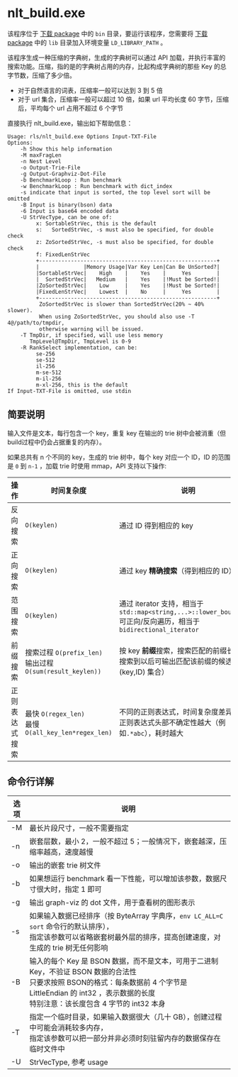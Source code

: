 # nlt\_build.exe

该程序位于 [下载 package](https://terark.com/zh/download/tools/latest) 中的 `bin` 目录，要运行该程序，您需要将 [下载 package](https://terark.com/zh/download/tools/latest) 中的 `lib` 目录加入环境变量 `LD_LIBRARY_PATH` 。

该程序生成一种压缩的字典树，生成的字典树可以通过 API 加载，并执行丰富的搜索功能。压缩，指的是的字典树占用的内存，比起构成字典树的那些 Key 的总字节数，压缩了多少倍。

  * 对于自然语言的词表，压缩率一般可以达到 3 到 5 倍
  * 对于 url 集合，压缩率一般可以超过 10 倍，如果 url 平均长度 60 字节，压缩后，平均每个 url 占用不超过 6 个字节

直接执行 nlt\_build.exe，输出如下帮助信息：
```
Usage: rls/nlt_build.exe Options Input-TXT-File
Options:
    -h Show this help information
    -M maxFragLen
    -n Nest Level
    -o Output-Trie-File
    -g Output-Graphviz-Dot-File
    -b BenchmarkLoop : Run benchmark
    -w BenchmarkLoop : Run benchmark with dict_index
    -s indicate that input is sorted, the top level sort will be omitted
    -B Input is binary(bson) data
    -6 Input is base64 encoded data
    -U StrVecType, can be one of:
         x: SortableStrVec, this is the default
         s:   SortedStrVec, -s must also be specified, for double check
         z: ZoSortedStrVec, -s must also be specified, for double check
         f: FixedLenStrVec
         +--------------------------------------------------------+
         |              |Memory Usage|Var Key Len|Can Be UnSorted?|
         |SortableStrVec|    High    |    Yes    |     Yes        |
         |  SortedStrVec|   Medium   |    Yes    |!Must be Sorted!|
         |ZoSortedStrVec|    Low     |    Yes    |!Must be Sorted!|
         |FixedLenStrVec|    Lowest  |    No     |     Yes        |
         +--------------------------------------------------------+
          ZoSortedStrVec is slower than SortedStrVec(20% ~ 40% slower).
          When using ZoSortedStrVec, you should also use -T 4@/path/to/tmpdir,
          otherwise warning will be issued.
    -T TmpDir, if specified, will use less memory
       TmpLevel@TmpDir, TmpLevel is 0-9
    -R RankSelect implementation, can be:
         se-256
         se-512
         il-256
         m-se-512
         m-il-256
         m-xl-256, this is the default
If Input-TXT-File is omitted, use stdin
```

## 简要说明

输入文件是文本，每行包含一个 key，重复 key 在输出的 trie 树中会被消重（但build过程中仍会占据重复的内存）。

如果总共有 n 个不同的 key，生成的 trie 树中，每个 key 对应一个 ID，ID 的范围是 `0` 到 `n-1` ，加载 trie 时使用 mmap，API 支持以下操作:

|操作|时间复杂度| 说明 |
------|-------|------|
反向搜索|`O(keylen)`| 通过 ID 得到相应的 key|
正向搜索|`O(keylen)`| 通过 key **精确搜索**（得到相应的 ID）|
范围搜索|`O(keylen)`| 通过 iterator 支持，相当于 `std::map<string,...>::lower_bound(key)`<br>可正向/反向遍历，相当于 `bidirectional_iterator`|
前缀搜索|搜索过程 `O(prefix_len)`<br>输出过程 `O(sum(result_keylen))`|按 key **前缀**搜索，搜索匹配的前缀长度，<br>搜索到以后可输出匹配该前缀的候选 (key,ID) 集合）|
正则表达式<br>搜索|最快 `O(regex_len)`<br>最慢 `O(all_key_len*regex_len)`|不同的正则表达式，时间复杂度差异较大<br>正则表达式头部不确定性越大（例如`.*abc`），耗时越大|

## 命令行详解
| 选项 | 说明 |
-----|-----|
-M | 最长片段尺寸，一般不需要指定|
-n | 嵌套层数，最小 2，一般不超过 5；一般情况下，嵌套越深，压缩率越高，速度越慢|
-o | 输出的嵌套 trie 树文件 |
-b | 如果想运行 benchmark 看一下性能，可以增加该参数，数据尺寸很大时，指定 1 即可|
-g | 输出 graph-viz 的 dot 文件，用于查看树的图形表示|
-s | 如果输入数据已经排序（按 ByteArray 字典序，`env LC_ALL=C sort` 命令行的默认排序），<br>指定该参数可以省略嵌套树最外层的排序，提高创建速度，对生成的 trie 树无任何影响|
-B | 输入的每个 Key 是 BSON 数据，而不是文本，可用于二进制 Key，不验证 BSON 数据的合法性<br/>只要求按照 BSON的格式：每条数据前 4 个字节是 LittleEndian 的 int32 ，表示数据的长度<br>特别注意：该长度包含 4 字节的 int32 本身|
-T | 指定一个临时目录，如果输入数据很大（几十 GB），创建过程中可能会消耗较多内存，<br>指定该参数可以把一部分并非必须时刻驻留内存的数据保存在临时文件中 |
-U | StrVecType, 参考 usage
